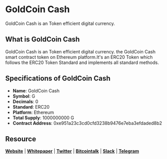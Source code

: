 # GoldCoin Cash
GoldCoin Cash is an Token efficient digital currency.

## What is GoldCoin Cash
GoldCoin Cash is an Token efficient digital currency.
the GoldCoin Cash smart contract token on Ethereum platform.It's an ERC20 Token which follows the ERC20 Token Standard and implements all standard methods.

## Specifications of GoldCoin Cash
* **Name**: GoldCoin Cash
* **Symbol**: G
* **Decimals**: 0
* **Standard**: ERC20
* **Platform**: Ethereum
* **Total Supply**: 1000000000 G
* **Contract Address**: 0xe951a23c3cd0cfd3238b9476e7eba3efdaded8b2
## Resource
**[Website](https://goldcoincash.co)** | **[Whitepaper](https://goldcoincash.co/Whitepaper.pdf)** | **[Twitter](https://twitter.com/GoldCoinCash)**  | **[Bitcointalk](https://bitcointalk.org)** | **[Slack](https://goldcoincash.slack.com)** | **[Telegram](https://t.me/gcoincash)**
